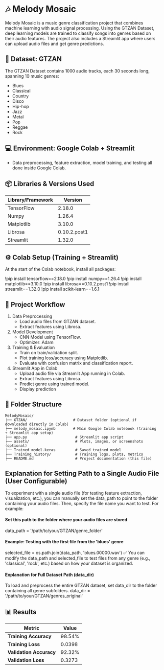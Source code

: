 # 🎶 Melody Mosaic

Melody Mosaic is a music genre classification project that combines machine learning with audio signal processing. Using the GTZAN Dataset, deep learning models are trained to classify songs into genres based on their audio features. The project also includes a Streamlit app where users can upload audio files and get genre predictions.

## 📂 Dataset: GTZAN
The GTZAN Dataset contains 1000 audio tracks, each 30 seconds long, spanning 10 music genres:
* Blues
* Classical
* Country
* Disco
* Hip-hop
* Jazz
* Metal
* Pop
* Reggae
* Rock

## 💻 Environment: Google Colab + Streamlit 
* Data preprocessing, feature extraction, model training, and testing all done inside Google Colab.

## 📦 Libraries & Versions Used

| Library/Framework | Version |
|------------------|---------|
| TensorFlow       | 2.18.0  |
| Numpy            | 1.26.4  |
| Matplotlib       | 3.10.0  |
| Librosa          | 0.10.2.post1 |
| Streamlit        | 1.32.0  |


## ⚙️ Colab Setup (Training + Streamlit)
At the start of the Colab notebook, install all packages:

!pip install tensorflow==2.18.0
!pip install numpy==1.26.4
!pip install matplotlib==3.10.0
!pip install librosa==0.10.2.post1
!pip install streamlit==1.32.0
!pip install scikit-learn==1.6.1

## 🧰 Project Workflow
1. Data Preprocessing
   * Load audio files from GTZAN dataset.
   * Extract features using Librosa.
2. Model Development
   * CNN Model using TensorFlow.
   * Optimizer: Adam
3. Training & Evaluation
   * Train on train/validation split.
   * Plot training loss/accuracy using Matplotlib.
   * Evaluate with confusion matrix and classification report.
4. Streamlit App in Colab
   * Upload audio file via Streamlit App running in Colab.
   * Extract features using Librosa.
   * Predict genre using trained model.
   * Display prediction
  
## 📂 Folder Structure
```
MelodyMosaic/
├── GTZAN/                     # Dataset folder (optional if downloaded directly in Colab)
├── melody_mosaic.ipynb        # Main Google Colab notebook (training + Streamlit app setup)
├── app.py                      # Streamlit app script
├── assets/                     # Plots, images, or screenshots (optional)
├── Trained_model.keras         # Saved trained model
├── Training_history/           # Training logs, plots, metrics
├── README.md                   # Project documentation (this file)
```

## Explanation for Setting Path to a Single Audio File (User Configurable)
To experiment with a single audio file (for testing feature extraction, visualization, etc.), you can manually set the data_path to point to the folder containing your audio files. Then, specify the file name you want to test.
For example:
#### Set this path to the folder where your audio files are stored
data_path = '/path/to/your/GTZAN/genre_folder'

#### Example: Testing with the first file from the 'blues' genre
selected_file = os.path.join(data_path, 'blues.00000.wav')
✅ You can modify the data_path and selected_file to test files from any genre (e.g., 'classical', 'rock', etc.) based on how your dataset is organized.

#### Explanation for Full Dataset Path (data_dir)
To load and preprocess the entire GTZAN dataset, set data_dir to the folder containing all genre subfolders.
data_dir = '/path/to/your/GTZAN/genres_original'

## 📊 Results
| Metric             | Value  |
|--------------------|--------|
| **Training Accuracy** | 98.54% |
| **Training Loss**      | 0.0398 |
| **Validation Accuracy** | 92.32% |
| **Validation Loss**     | 0.3273 |




